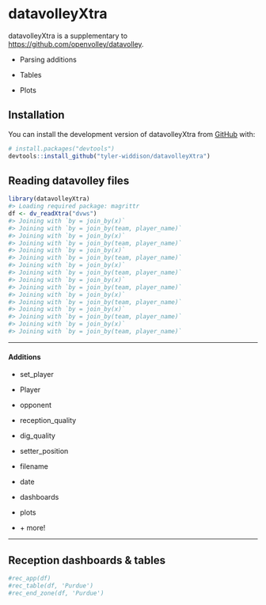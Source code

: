 
<!-- README.md is generated from README.Rmd. Please edit that file -->

# datavolleyXtra

<!-- badges: start -->
<!-- badges: end -->

datavolleyXtra is a supplementary to
<https://github.com/openvolley/datavolley>.

- Parsing additions

- Tables

- Plots

## Installation

You can install the development version of datavolleyXtra from
[GitHub](https://github.com/) with:

``` r
# install.packages("devtools")
devtools::install_github("tyler-widdison/datavolleyXtra")
```

## Reading datavolley files

``` r
library(datavolleyXtra)
#> Loading required package: magrittr
df <- dv_readXtra("dvws")
#> Joining with `by = join_by(x)`
#> Joining with `by = join_by(team, player_name)`
#> Joining with `by = join_by(x)`
#> Joining with `by = join_by(team, player_name)`
#> Joining with `by = join_by(x)`
#> Joining with `by = join_by(team, player_name)`
#> Joining with `by = join_by(x)`
#> Joining with `by = join_by(team, player_name)`
#> Joining with `by = join_by(x)`
#> Joining with `by = join_by(team, player_name)`
#> Joining with `by = join_by(x)`
#> Joining with `by = join_by(team, player_name)`
#> Joining with `by = join_by(x)`
#> Joining with `by = join_by(team, player_name)`
#> Joining with `by = join_by(x)`
#> Joining with `by = join_by(team, player_name)`
```

------------------------------------------------------------------------

#### Additions

- set_player

- Player

- opponent

- reception_quality

- dig_quality

- setter_position

- filename

- date

- dashboards

- plots

- \+ more!

------------------------------------------------------------------------

## Reception dashboards & tables

``` r
#rec_app(df)
#rec_table(df, 'Purdue')
#rec_end_zone(df, 'Purdue')
```
